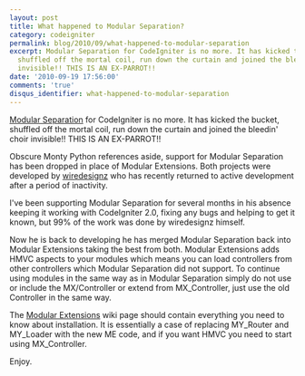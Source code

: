 ```yaml
---
layout: post
title: What happened to Modular Separation?
category: codeigniter
permalink: blog/2010/09/what-happened-to-modular-separation
excerpt: Modular Separation for CodeIgniter is no more. It has kicked the bucket,
  shuffled off the mortal coil, run down the curtain and joined the bleedin' choir
  invisible!! THIS IS AN EX-PARROT!!
date: '2010-09-19 17:56:00'
comments: 'true'
disqus_identifier: what-happened-to-modular-separation
---
```


[Modular Separation](http://codeigniter.com/wiki/Modular_Separation/) for CodeIgniter is no more. It has kicked the bucket, shuffled off the mortal coil, run down the curtain and joined the bleedin' choir invisible!! THIS IS AN EX-PARROT!!

Obscure Monty Python references aside, support for Modular Separation has been dropped in place of Modular Extensions. Both projects were developed by [wiredesignz](http://twitter.com/wiredesignz) who has recently returned to active development after a period of inactivity.

I've been supporting Modular Separation for several months in his absence keeping it working with CodeIgniter 2.0, fixing any bugs and helping to get it known, but 99% of the work was done by wiredesignz himself.

Now he is back to developing he has merged Modular Separation back into Modular Extensions taking the best from both. Modular Extensions adds HMVC aspects to your modules which means you can load controllers from other controllers which Modular Separation did not support. To continue using modules in the same way as in Modular Separation simply do not use or include the MX/Controller or extend from MX\_Controller, just use the old Controller in the same way.

The [Modular Extensions](http://codeigniter.com/wiki/Modular_Extensions_-_HMVC/) wiki page should contain everything you need to know about installation. It is essentially a case of replacing MY\_Router and MY\_Loader with the new ME code, and if you want HMVC you need to start using MX\_Controller.

Enjoy.

